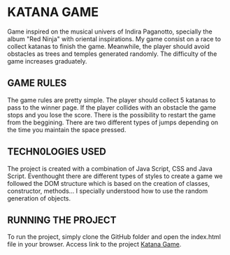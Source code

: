 # KATANA GAME

Game inspired on the musical univers of Indira Paganotto, specially the album "Red Ninja" with oriental inspirations. My game consist on a race to collect katanas to finish the game. Meanwhile, the player should avoid obstacles as trees and temples generated randomly. The difficulty of the game increases graduately.

## GAME RULES

The game rules are pretty simple. The player should collect 5 katanas to pass to the winner page. If the player collides with an obstacle the game stops and you lose the score. There is the possibility to restart the game from the beggining. There are two different types of jumps depending on the time you maintain the space pressed.

## TECHN0LOGIES USED

The project is created with a combination of Java Script, CSS and Java Script. Eventhought there are different types of styles to create a game we followed the DOM structure which is based on the creation of classes, constructor, methods... I specially understood how to use the random generation of objects.

## RUNNING THE PROJECT

To run the project, simply clone the GitHub folder and open the index.html file in your browser. Access link to the project [Katana Game](https://github.com/celiaangles/KatanaGame).
